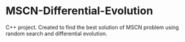 # MSCN-Differential-Evolution
C++ project. Created to find the best solution of MSCN problem using random search and differential evolution.
